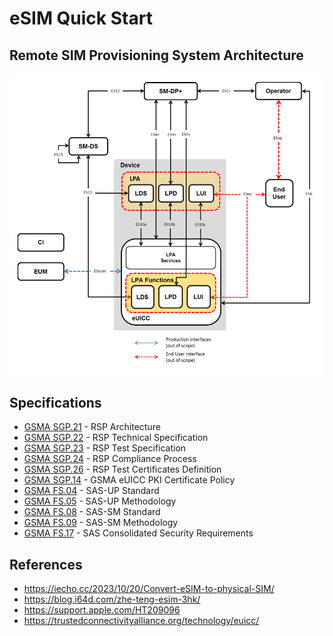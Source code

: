 # eSIM Quick Start

## Remote SIM Provisioning System Architecture

![Remote SIM Provisioning System Architecture](architecture.png)

## Specifications

- [GSMA SGP.21] - RSP Architecture
- [GSMA SGP.22] - RSP Technical Specification
- [GSMA SGP.23] - RSP Test Specification
- [GSMA SGP.24] - RSP Compliance Process
- [GSMA SGP.26] - RSP Test Certificates Definition
- [GSMA SGP.14] - GSMA eUICC PKI Certificate Policy
- [GSMA FS.04] - SAS-UP Standard
- [GSMA FS.05] - SAS-UP Methodology
- [GSMA FS.08] - SAS-SM Standard
- [GSMA FS.09] - SAS-SM Methodology
- [GSMA FS.17] - SAS Consolidated Security Requirements

[GSMA SGP.21]: https://www.gsma.com/esim/resources/sgp-21-v2-5/ "SGP.21 v2.5"
[GSMA SGP.22]: https://www.gsma.com/esim/resources/sgp-22-v2-5/ "SGP.22 v2.5"
[GSMA SGP.23]: https://www.gsma.com/esim/resources/sgp-23-v1-13/ "SGP.23 v1.13"
[GSMA SGP.24]: https://www.gsma.com/esim/resources/sgp-24-rsp-compliance-process-v2-5/ "SGP.24 v2.5"
[GSMA SGP.26]: https://www.gsma.com/esim/resources/sgp-26-test-certificate-definition-v1-5/ "SGP.26 v1.5"
[GSMA SGP.14]: https://www.gsma.com/esim/resources/gsma-euicc-pki-certificate-policy-v21/ "SGP.26 v2.1"
[GSMA FS.04]: https://www.gsma.com/security/wp-content/uploads/2023/04/FS.04-SAS-UP-Standard-v9.2.pdf "FS.04 v9.2"
[GSMA FS.05]: https://www.gsma.com/security/wp-content/uploads/2023/04/FS.05-SAS-UP-Methodology-v10.1.pdf "FS.05 v10.1"
[GSMA FS.08]: https://www.gsma.com/security/wp-content/uploads/2023/04/FS.08-SAS-SM-Standard-v3.2.pdf "FS.08 v3.2"
[GSMA FS.09]: https://www.gsma.com/security/wp-content/uploads/2023/08/FS.09-SAS-SM-Methodology-v8.1.pdf "FS.09 v8.1"
[GSMA FS.17]: https://www.gsma.com/security/wp-content/uploads/2021/07/FS.17-SAS-Consolidated-Security-Requirements-v7.0.pdf "FS.17 v7.0"

## References

- <https://iecho.cc/2023/10/20/Convert-eSIM-to-physical-SIM/>
- <https://blog.i64d.com/zhe-teng-esim-3hk/>
- <https://support.apple.com/HT209096>
- <https://trustedconnectivityalliance.org/technology/euicc/>
